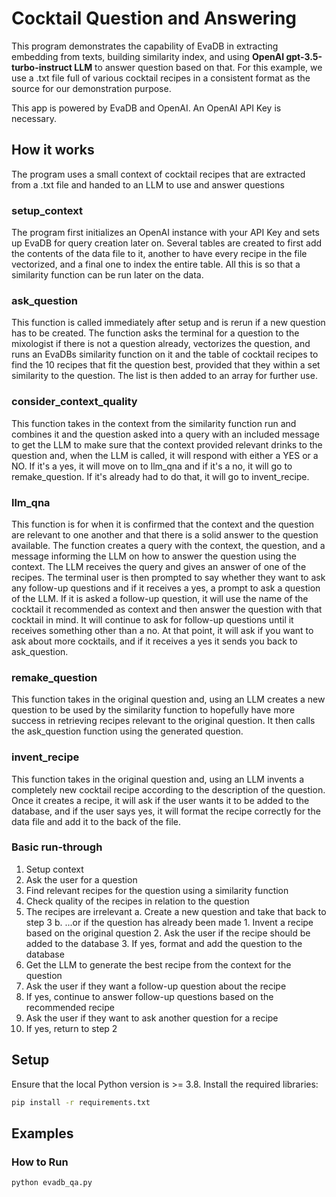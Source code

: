 # Cocktail Question and Answering
This program demonstrates the capability of EvaDB in extracting embedding from texts, building similarity index, and using **OpenAI gpt-3.5-turbo-instruct LLM** to answer question based on that. For this example, we use a .txt file full of various cocktail recipes in a consistent format as the source for our demonstration purpose.

This app is powered by EvaDB and OpenAI. An OpenAI API Key is necessary.

## How it works
The program uses a small context of cocktail recipes that are extracted from a .txt file and handed to an LLM to use and answer questions

### setup_context
The program first initializes an OpenAI instance with your API Key and sets up EvaDB for query creation later on. Several tables are created to first add the contents of the data file to it, another to have every recipe in the file vectorized, and a final one to index the entire table. All this is so that a similarity function can be run later on the data.

### ask_question
This function is called immediately after setup and is rerun if a new question has to be created. The function asks the terminal for a question to the mixologist if there is not a question already, vectorizes the question, and runs an EvaDBs similarity function on it and the table of cocktail recipes to find the 10 recipes that fit the question best, provided that they within a set similarity to the question. The list is then added to an array for further use.

### consider_context_quality
This function takes in the context from the similarity function run and combines it and the question asked into a query with an included message to get the LLM to make sure that the context provided relevant drinks to the question and, when the LLM is called, it will respond with either a YES or a NO. If it's a yes, it will move on to llm_qna and if it's a no, it will go to remake_question. If it's already had to do that, it will go to invent_recipe.

### llm_qna
This function is for when it is confirmed that the context and the question are relevant to one another and that there is a solid answer to the question available. The function creates a query with the context, the question, and a message informing the LLM on how to answer the question using the context. The LLM receives the query and gives an answer of one of the recipes. The terminal user is then prompted to say whether they want to ask any follow-up questions and if it receives a yes, a prompt to ask a question of the LLM. If it is asked a follow-up question, it will use the name of the cocktail it recommended as context and then answer the question with that cocktail in mind. It will continue to ask for follow-up questions until it receives something other than a no. At that point, it will ask if you want to ask about more cocktails, and if it receives a yes it sends you back to ask_question.

### remake_question
This function takes in the original question and, using an LLM creates a new question to be used by the similarity function to hopefully have more success in retrieving recipes relevant to the original question. It then calls the ask_question function using the generated question.

### invent_recipe
This function takes in the original question and, using an LLM invents a completely new cocktail recipe according to the description of the question. Once it creates a recipe, it will ask if the user wants it to be added to the database, and if the user says yes, it will format the recipe correctly for the data file and add it to the back of the file.

### Basic run-through
1. Setup context
2. Ask the user for a question
3. Find relevant recipes for the question using a similarity function
4. Check quality of the recipes in relation to the question
5. The recipes are irrelevant
   a. Create a new question and take that back to step 3
   b. ...or if the question has already been made
       1. Invent a recipe based on the original question
       2. Ask the user if the recipe should be added to the database
       3. If yes, format and add the question to the database
6. Get the LLM to generate the best recipe from the context for the question
7. Ask the user if they want a follow-up question about the recipe
8. If yes, continue to answer follow-up questions based on the recommended recipe
9. Ask the user if they want to ask another question for a recipe
10. If yes, return to step 2

## Setup
Ensure that the local Python version is >= 3.8. Install the required libraries:

```bat
pip install -r requirements.txt
```

## Examples
### How to Run
```bash
python evadb_qa.py
```

## 

